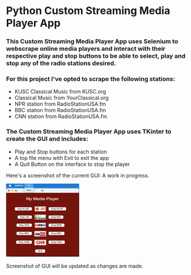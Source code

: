 # Python Custom Streaming Media Player App
### This Custom Streaming Media Player App uses Selenium to webscrape online media players and interact with their respective play and stop buttons to be able to select, play and stop any of the radio stations desired.

### For this project I've opted to scrape the following stations:
* KUSC Classical Music from KUSC.org
* Classical Music from YourClassical.org
* NPR station from RadioStationUSA.fm
* BBC station from RadioStationUSA.fm
* CNN station from RadioStationUSA.fm

### The Custom Streaming Media Player App uses TKinter to create the GUI and includes:
* Play and Stop buttons for each station
* A top file menu with Exit to exit the app
* A Quit Button on the interface to stop the player

Here's a screenshot of the current GUI: A work in progress.

<img src="images/python_selenium_tkinter_custome_media_player_screenshot.png" width="200" height="200" />

Screenshot of GUI will be updated as changes are made.